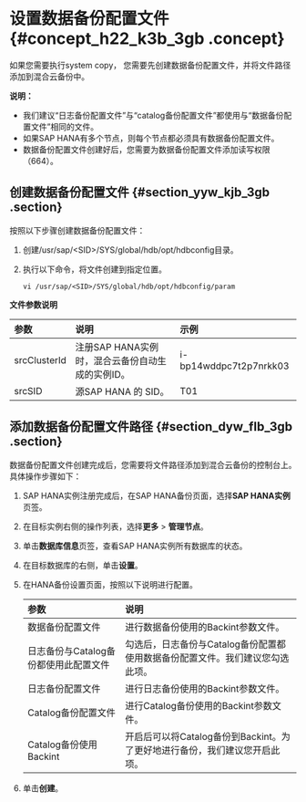# 设置数据备份配置文件 {#concept_h22_k3b_3gb .concept}

如果您需要执行system copy， 您需要先创建数据备份配置文件，并将文件路径添加到混合云备份中。

**说明：** 

-   我们建议“日志备份配置文件”与“catalog备份配置文件”都使用与“数据备份配置文件”相同的文件。
-   如果SAP HANA有多个节点，则每个节点都必须具有数据备份配置文件。
-   数据备份配置文件创建好后，您需要为数据备份配置文件添加读写权限（664）。

## 创建数据备份配置文件 {#section_yyw_kjb_3gb .section}

按照以下步骤创建数据备份配置文件：

1.  创建/usr/sap/<SID\>/SYS/global/hdb/opt/hdbconfig目录。
2.  执行以下命令，将文件创建到指定位置。

    ```
    vi /usr/sap/<SID>/SYS/global/hdb/opt/hdbconfig/param
    
    ```


**文件参数说明**

|参数|说明|示例|
|:-|:-|:-|
|srcClusterId|注册SAP HANA实例时，混合云备份自动生成的实例ID。|i-bp14wddpc7t2p7nrkk03|
|srcSID|源SAP HANA 的 SID。|T01|

## 添加数据备份配置文件路径 {#section_dyw_flb_3gb .section}

数据备份配置文件创建完成后，您需要将文件路径添加到混合云备份的控制台上。具体操作步骤如下：

1.  SAP HANA实例注册完成后，在SAP HANA备份页面，选择**SAP HANA实例**页签。
2.  在目标实例右侧的操作列表，选择**更多** \> **管理节点**。
3.  单击**数据库信息**页签，查看SAP HANA实例所有数据库的状态。
4.  在目标数据库的右侧，单击**设置**。
5.  在HANA备份设置页面，按照以下说明进行配置。

    |参数|说明|
    |:-|:-|
    |数据备份配置文件|进行数据备份使用的Backint参数文件。|
    |日志备份与Catalog备份都使用此配置文件|勾选后，日志备份与Catalog备份配置都使用数据备份配置文件。我们建议您勾选此项。|
    |日志备份配置文件|进行日志备份使用的Backint参数文件。|
    |Catalog备份配置文件|进行Catalog备份使用的Backint参数文件。|
    |Catalog备份使用Backint|开启后可以将Catalog备份到Backint。为了更好地进行备份，我们建议您开启此项。|

6.  单击**创建**。

